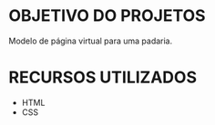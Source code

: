 # OBJETIVO DO PROJETOS
Modelo de página virtual para uma padaria.

# RECURSOS UTILIZADOS
* HTML
* CSS